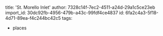 title: 'St. Morello Inlet'
author: 7328c14f-7ec2-4511-a24d-29a1c5ce23eb
import_id: 30dc92fb-4956-479b-a43c-99fdf4ce4837
id: 6fa2c4a3-5f18-4d71-89ea-f4c244bc42c5
tags:
  - places

